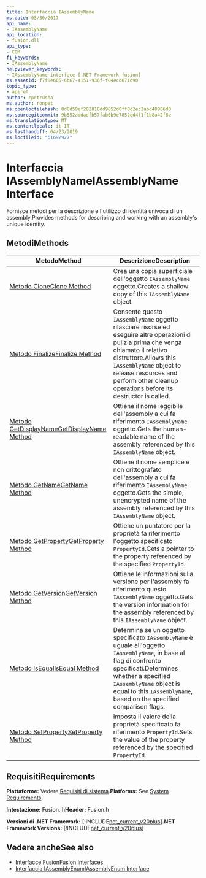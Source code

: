 ```yaml
---
title: Interfaccia IAssemblyName
ms.date: 03/30/2017
api_name:
- IAssemblyName
api_location:
- fusion.dll
api_type:
- COM
f1_keywords:
- IAssemblyName
helpviewer_keywords:
- IAssemblyName interface [.NET Framework fusion]
ms.assetid: f7f8e605-6b67-4151-936f-f04ecd671d90
topic_type:
- apiref
author: rpetrusha
ms.author: ronpet
ms.openlocfilehash: 0d8d59ef282818dd9852d0ff8d2ec2abd40986d0
ms.sourcegitcommit: 9b552addadfb57fab0b9e7852ed4f1f1b8a42f8e
ms.translationtype: MT
ms.contentlocale: it-IT
ms.lasthandoff: 04/23/2019
ms.locfileid: "61697927"
---
```

# <a name="iassemblyname-interface"></a><span data-ttu-id="2a274-102">Interfaccia IAssemblyName</span><span class="sxs-lookup"><span data-stu-id="2a274-102">IAssemblyName Interface</span></span>
<span data-ttu-id="2a274-103">Fornisce metodi per la descrizione e l'utilizzo di identità univoca di un assembly.</span><span class="sxs-lookup"><span data-stu-id="2a274-103">Provides methods for describing and working with an assembly's unique identity.</span></span>  
  
## <a name="methods"></a><span data-ttu-id="2a274-104">Metodi</span><span class="sxs-lookup"><span data-stu-id="2a274-104">Methods</span></span>  
  
|<span data-ttu-id="2a274-105">Metodo</span><span class="sxs-lookup"><span data-stu-id="2a274-105">Method</span></span>|<span data-ttu-id="2a274-106">Descrizione</span><span class="sxs-lookup"><span data-stu-id="2a274-106">Description</span></span>|  
|------------|-----------------|  
|[<span data-ttu-id="2a274-107">Metodo Clone</span><span class="sxs-lookup"><span data-stu-id="2a274-107">Clone Method</span></span>](../../../../docs/framework/unmanaged-api/fusion/iassemblyname-clone-method.md)|<span data-ttu-id="2a274-108">Crea una copia superficiale dell'oggetto `IAssemblyName` oggetto.</span><span class="sxs-lookup"><span data-stu-id="2a274-108">Creates a shallow copy of this `IAssemblyName` object.</span></span>|  
|[<span data-ttu-id="2a274-109">Metodo Finalize</span><span class="sxs-lookup"><span data-stu-id="2a274-109">Finalize Method</span></span>](../../../../docs/framework/unmanaged-api/fusion/iassemblyname-finalize-method.md)|<span data-ttu-id="2a274-110">Consente questo `IAssemblyName` oggetto rilasciare risorse ed eseguire altre operazioni di pulizia prima che venga chiamato il relativo distruttore.</span><span class="sxs-lookup"><span data-stu-id="2a274-110">Allows this `IAssemblyName` object to release resources and perform other cleanup operations before its destructor is called.</span></span>|  
|[<span data-ttu-id="2a274-111">Metodo GetDisplayName</span><span class="sxs-lookup"><span data-stu-id="2a274-111">GetDisplayName Method</span></span>](../../../../docs/framework/unmanaged-api/fusion/iassemblyname-getdisplayname-method.md)|<span data-ttu-id="2a274-112">Ottiene il nome leggibile dell'assembly a cui fa riferimento `IAssemblyName` oggetto.</span><span class="sxs-lookup"><span data-stu-id="2a274-112">Gets the human-readable name of the assembly referenced by this `IAssemblyName` object.</span></span>|  
|[<span data-ttu-id="2a274-113">Metodo GetName</span><span class="sxs-lookup"><span data-stu-id="2a274-113">GetName Method</span></span>](../../../../docs/framework/unmanaged-api/fusion/iassemblyname-getname-method.md)|<span data-ttu-id="2a274-114">Ottiene il nome semplice e non crittografato dell'assembly a cui fa riferimento `IAssemblyName` oggetto.</span><span class="sxs-lookup"><span data-stu-id="2a274-114">Gets the simple, unencrypted name of the assembly referenced by this `IAssemblyName` object.</span></span>|  
|[<span data-ttu-id="2a274-115">Metodo GetProperty</span><span class="sxs-lookup"><span data-stu-id="2a274-115">GetProperty Method</span></span>](../../../../docs/framework/unmanaged-api/fusion/iassemblyname-getproperty-method.md)|<span data-ttu-id="2a274-116">Ottiene un puntatore per la proprietà fa riferimento l'oggetto specificato `PropertyId`.</span><span class="sxs-lookup"><span data-stu-id="2a274-116">Gets a pointer to the property referenced by the specified `PropertyId`.</span></span>|  
|[<span data-ttu-id="2a274-117">Metodo GetVersion</span><span class="sxs-lookup"><span data-stu-id="2a274-117">GetVersion Method</span></span>](../../../../docs/framework/unmanaged-api/fusion/iassemblyname-getversion-method.md)|<span data-ttu-id="2a274-118">Ottiene le informazioni sulla versione per l'assembly fa riferimento questo `IAssemblyName` oggetto.</span><span class="sxs-lookup"><span data-stu-id="2a274-118">Gets the version information for the assembly referenced by this `IAssemblyName` object.</span></span>|  
|[<span data-ttu-id="2a274-119">Metodo IsEqual</span><span class="sxs-lookup"><span data-stu-id="2a274-119">IsEqual Method</span></span>](../../../../docs/framework/unmanaged-api/fusion/iassemblyname-isequal-method.md)|<span data-ttu-id="2a274-120">Determina se un oggetto specificato `IAssemblyName` è uguale all'oggetto `IAssemblyName`, in base al flag di confronto specificati.</span><span class="sxs-lookup"><span data-stu-id="2a274-120">Determines whether a specified `IAssemblyName` object is equal to this `IAssemblyName`, based on the specified comparison flags.</span></span>|  
|[<span data-ttu-id="2a274-121">Metodo SetProperty</span><span class="sxs-lookup"><span data-stu-id="2a274-121">SetProperty Method</span></span>](../../../../docs/framework/unmanaged-api/fusion/iassemblyname-setproperty-method.md)|<span data-ttu-id="2a274-122">Imposta il valore della proprietà specificato fa riferimento `PropertyId`.</span><span class="sxs-lookup"><span data-stu-id="2a274-122">Sets the value of the property referenced by the specified `PropertyId`.</span></span>|  
  
## <a name="requirements"></a><span data-ttu-id="2a274-123">Requisiti</span><span class="sxs-lookup"><span data-stu-id="2a274-123">Requirements</span></span>  
 <span data-ttu-id="2a274-124">**Piattaforme:** Vedere [Requisiti di sistema](../../../../docs/framework/get-started/system-requirements.md).</span><span class="sxs-lookup"><span data-stu-id="2a274-124">**Platforms:** See [System Requirements](../../../../docs/framework/get-started/system-requirements.md).</span></span>  
  
 <span data-ttu-id="2a274-125">**Intestazione:** Fusion. h</span><span class="sxs-lookup"><span data-stu-id="2a274-125">**Header:** Fusion.h</span></span>  
  
 <span data-ttu-id="2a274-126">**Versioni di .NET Framework:** [!INCLUDE[net_current_v20plus](../../../../includes/net-current-v20plus-md.md)]</span><span class="sxs-lookup"><span data-stu-id="2a274-126">**.NET Framework Versions:** [!INCLUDE[net_current_v20plus](../../../../includes/net-current-v20plus-md.md)]</span></span>  
  
## <a name="see-also"></a><span data-ttu-id="2a274-127">Vedere anche</span><span class="sxs-lookup"><span data-stu-id="2a274-127">See also</span></span>

- [<span data-ttu-id="2a274-128">Interfacce Fusion</span><span class="sxs-lookup"><span data-stu-id="2a274-128">Fusion Interfaces</span></span>](../../../../docs/framework/unmanaged-api/fusion/fusion-interfaces.md)
- [<span data-ttu-id="2a274-129">Interfaccia IAssemblyEnum</span><span class="sxs-lookup"><span data-stu-id="2a274-129">IAssemblyEnum Interface</span></span>](../../../../docs/framework/unmanaged-api/fusion/iassemblyenum-interface.md)
